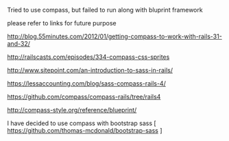 Tried to use compass, but failed to run along with bluprint framework


please refer to links for future purpose

http://blog.55minutes.com/2012/01/getting-compass-to-work-with-rails-31-and-32/

http://railscasts.com/episodes/334-compass-css-sprites

http://www.sitepoint.com/an-introduction-to-sass-in-rails/

https://lessaccounting.com/blog/sass-compass-rails-4/

https://github.com/compass/compass-rails/tree/rails4

http://compass-style.org/reference/blueprint/

I have decided to use compass with bootstrap sass    [ https://github.com/thomas-mcdonald/bootstrap-sass ]